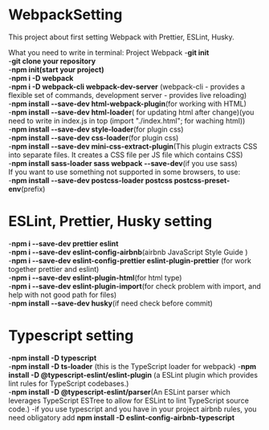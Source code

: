# WebpackSetting

This project about first setting Webpack with Prettier, ESLint, Husky.

What you need to write in terminal:
Project Webpack -**git init**  
-**git clone your repository**  
-**npm init(start your project)**  
-**npm i -D webpack**  
-**npm i -D webpack-cli webpack-dev-server** (webpack-cli - provides a flexible set of commands, development server - provides live reloading)  
-**npm install --save-dev html-webpack-plugin**(for working with HTML)  
-**npm install --save-dev html-loader**( for updating html after change)(you need to write in index.js in top (import "./index.html"; for waching html))  
-**npm install --save-dev style-loader**(for plugin css)  
-**npm install --save-dev css-loader**(for plugin css)  
-**npm install --save-dev mini-css-extract-plugin**(This plugin extracts CSS into separate files. It creates a CSS file per JS file which contains CSS)  
-**npm install sass-loader sass webpack --save-dev**(if you use sass)  
If you want to use something not supported in some browsers, to use:  
-**npm install --save-dev postcss-loader postcss postcss-preset-env**(prefix)

# ESLint, Prettier, Husky setting

-**npm i --save-dev prettier eslint**  
-**npm i --save-dev eslint-config-airbnb**(airbnb JavaScript Style Guide )  
-**npm i --save-dev eslint-config-prettier eslint-plugin-prettier** (for work together prettier and eslint)  
-**npm i --save-dev eslint-plugin-html**(for html type)  
-**npm i --save-dev eslint-plugin-import**(for check problem with import, and help with not good path for files)  
-**npm install --save-dev husky**(if need check before commit)

# Typescript setting

-**npm install -D typescript**  
-**npm install -D ts-loader** (this is the TypeScript loader for webpack) -**npm install -D @typescript-eslint/eslint-plugin** (a ESLint plugin which provides lint rules for TypeScript codebases.)  
-**npm install -D @typescript-eslint/parser**(An ESLint parser which leverages TypeScript ESTree to allow for ESLint to lint TypeScript source code.)
-if you use typescript and you have in your project airbnb rules, you need obligatory add **npm install -D eslint-config-airbnb-typescript**
